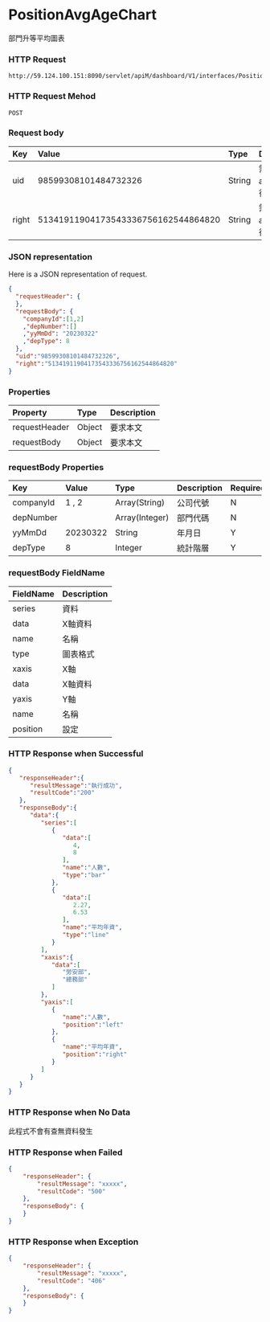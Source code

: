 # PositionAvgAgeChart
部門升等平均圖表

### HTTP Request
```
http://59.124.100.151:8090/servlet/apiM/dashboard/V1/interfaces/PositionAvgAge/PositionAvgAgeChart
```

### HTTP Request Mehod
```
POST
```

### Request body
| Key | Value | Type | Description |
|:----------|:-------------|:-----|:------------|
| uid | 98599308101484732326 | String | 需透過apiLogin取得
| right | 51341911904173543336756162544864820 | String | 需透過apiLogin取得 |

### JSON representation

Here is a JSON representation of request.
```json
{
  "requestHeader": {
  },
  "requestBody": {
    "companyId":[1,2]
    ,"depNumber":[]
    ,"yyMmDd": "20230322"
    ,"depType": 8
  },
  "uid":"98599308101484732326",
  "right":"51341911904173543336756162544864820"
}
```

### Properties
| Property | Type | Description |
|:---------|:-----|:------------|
| requestHeader | Object | 要求本文 |
| requestBody | Object | 要求本文 |

### requestBody Properties
| Key | Value | Type | Description | Required | Format |
|:----------|:-------------|:-----|:------------|:------------|:------------|
| companyId | 1 , 2 | Array(String) | 公司代號 | N | n/a |
| depNumber | | Array(Integer) | 部門代碼 | N | n/a |
| yyMmDd | 20230322 | String | 年月日 | Y | YYYMMDD |
| depType | 8 | Integer | 統計階層 | Y | n/a |

### requestBody FieldName
| FieldName | Description |
|:----------|:-------------|
| series | 資料 |
| data | X軸資料 |
| name | 名稱 |
| type | 圖表格式 |
| xaxis | X軸 |
| data | X軸資料 |
| yaxis | Y軸 |
| name | 名稱 |
| position | 設定 |


### HTTP Response when Successful
```json
{
   "responseHeader":{
      "resultMessage":"執行成功",
      "resultCode":"200"
   },
   "responseBody":{
      "data":{
         "series":[
            {
               "data":[
                  4,
                  8
               ],
               "name":"人數",
               "type":"bar"
            },
            {
               "data":[
                  2.27,
                  6.53
               ],
               "name":"平均年資",
               "type":"line"
            }
         ],
         "xaxis":{
            "data":[
               "勞安部",
               "總務部"
            ]
         },
         "yaxis":[
            {
               "name":"人數",
               "position":"left"
            },
            {
               "name":"平均年資",
               "position":"right"
            }
         ]
      }
   }
}
```

### HTTP Response when No Data
此程式不會有查無資料發生

### HTTP Response when Failed
```json
{
    "responseHeader": {
        "resultMessage": "xxxxx",
        "resultCode": "500"
    },
    "responseBody": {
    }
}
```

### HTTP Response when Exception
```json
{
    "responseHeader": {
        "resultMessage": "xxxxx",
        "resultCode": "406"
    },
    "responseBody": {
    }
}
```
